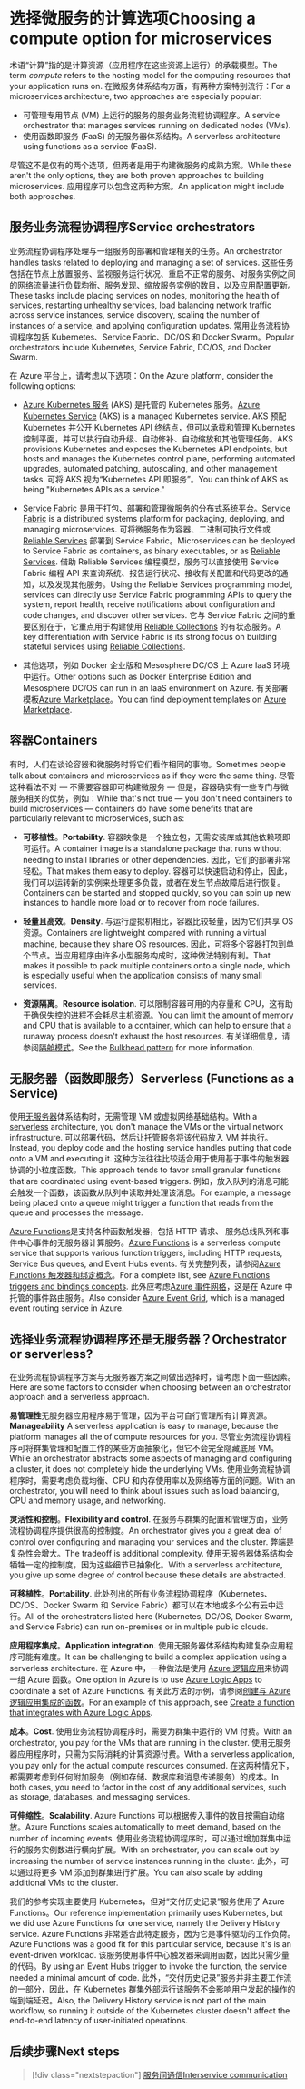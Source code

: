 # <a name="choosing-a-compute-option-for-microservices"></a><span data-ttu-id="cd0e3-101">选择微服务的计算选项</span><span class="sxs-lookup"><span data-stu-id="cd0e3-101">Choosing a compute option for microservices</span></span>

<span data-ttu-id="cd0e3-102">术语“计算”指的是计算资源（应用程序在这些资源上运行）的承载模型。</span><span class="sxs-lookup"><span data-stu-id="cd0e3-102">The term *compute* refers to the hosting model for the computing resources that your application runs on.</span></span> <span data-ttu-id="cd0e3-103">在微服务体系结构方面，有两种方案特别流行：</span><span class="sxs-lookup"><span data-stu-id="cd0e3-103">For a microservices architecture, two approaches are especially popular:</span></span>

- <span data-ttu-id="cd0e3-104">可管理专用节点 (VM) 上运行的服务的服务业务流程协调程序。</span><span class="sxs-lookup"><span data-stu-id="cd0e3-104">A service orchestrator that manages services running on dedicated nodes (VMs).</span></span>
- <span data-ttu-id="cd0e3-105">使用函数即服务 (FaaS) 的无服务器体系结构。</span><span class="sxs-lookup"><span data-stu-id="cd0e3-105">A serverless architecture using functions as a service (FaaS).</span></span>

<span data-ttu-id="cd0e3-106">尽管这不是仅有的两个选项，但两者是用于构建微服务的成熟方案。</span><span class="sxs-lookup"><span data-stu-id="cd0e3-106">While these aren't the only options, they are both proven approaches to building microservices.</span></span> <span data-ttu-id="cd0e3-107">应用程序可以包含这两种方案。</span><span class="sxs-lookup"><span data-stu-id="cd0e3-107">An application might include both approaches.</span></span>

## <a name="service-orchestrators"></a><span data-ttu-id="cd0e3-108">服务业务流程协调程序</span><span class="sxs-lookup"><span data-stu-id="cd0e3-108">Service orchestrators</span></span>

<span data-ttu-id="cd0e3-109">业务流程协调程序处理与一组服务的部署和管理相关的任务。</span><span class="sxs-lookup"><span data-stu-id="cd0e3-109">An orchestrator handles tasks related to deploying and managing a set of services.</span></span> <span data-ttu-id="cd0e3-110">这些任务包括在节点上放置服务、监视服务运行状况、重启不正常的服务、对服务实例之间的网络流量进行负载均衡、服务发现、缩放服务实例的数目，以及应用配置更新。</span><span class="sxs-lookup"><span data-stu-id="cd0e3-110">These tasks include placing services on nodes, monitoring the health of services, restarting unhealthy services, load balancing network traffic across service instances, service discovery, scaling the number of instances of a service, and applying configuration updates.</span></span> <span data-ttu-id="cd0e3-111">常用业务流程协调程序包括 Kubernetes、Service Fabric、DC/OS 和 Docker Swarm。</span><span class="sxs-lookup"><span data-stu-id="cd0e3-111">Popular orchestrators include Kubernetes, Service Fabric, DC/OS, and Docker Swarm.</span></span>

<span data-ttu-id="cd0e3-112">在 Azure 平台上，请考虑以下选项：</span><span class="sxs-lookup"><span data-stu-id="cd0e3-112">On the Azure platform, consider the following options:</span></span>

- <span data-ttu-id="cd0e3-113">[Azure Kubernetes 服务](/azure/aks/) (AKS) 是托管的 Kubernetes 服务。</span><span class="sxs-lookup"><span data-stu-id="cd0e3-113">[Azure Kubernetes Service](/azure/aks/) (AKS) is a managed Kubernetes service.</span></span> <span data-ttu-id="cd0e3-114">AKS 预配 Kubernetes 并公开 Kubernetes API 终结点，但可以承载和管理 Kubernetes 控制平面，并可以执行自动升级、自动修补、自动缩放和其他管理任务。</span><span class="sxs-lookup"><span data-stu-id="cd0e3-114">AKS provisions Kubernetes and exposes the Kubernetes API endpoints, but hosts and manages the Kubernetes control plane, performing automated upgrades, automated patching, autoscaling, and other management tasks.</span></span> <span data-ttu-id="cd0e3-115">可将 AKS 视为“Kubernetes API 即服务”。</span><span class="sxs-lookup"><span data-stu-id="cd0e3-115">You can think of AKS as being "Kubernetes APIs as a service."</span></span>

- <span data-ttu-id="cd0e3-116">[Service Fabric](/azure/service-fabric/) 是用于打包、部署和管理微服务的分布式系统平台。</span><span class="sxs-lookup"><span data-stu-id="cd0e3-116">[Service Fabric](/azure/service-fabric/) is a distributed systems platform for packaging, deploying, and managing microservices.</span></span> <span data-ttu-id="cd0e3-117">可将微服务作为容器、二进制可执行文件或 [Reliable Services](/azure/service-fabric/service-fabric-reliable-services-introduction) 部署到 Service Fabric。</span><span class="sxs-lookup"><span data-stu-id="cd0e3-117">Microservices can be deployed to Service Fabric as containers, as binary executables, or as [Reliable Services](/azure/service-fabric/service-fabric-reliable-services-introduction).</span></span> <span data-ttu-id="cd0e3-118">借助 Reliable Services 编程模型，服务可以直接使用 Service Fabric 编程 API 来查询系统、报告运行状况、接收有关配置和代码更改的通知，以及发现其他服务。</span><span class="sxs-lookup"><span data-stu-id="cd0e3-118">Using the Reliable Services programming model, services can directly use Service Fabric programming APIs to query the system, report health, receive notifications about configuration and code changes, and discover other services.</span></span> <span data-ttu-id="cd0e3-119">它与 Service Fabric 之间的重要区别在于，它重点用于构建使用 [Reliable Collections](/azure/service-fabric/service-fabric-reliable-services-reliable-collections) 的有状态服务。</span><span class="sxs-lookup"><span data-stu-id="cd0e3-119">A key differentiation with Service Fabric is its strong focus on building stateful services using [Reliable Collections](/azure/service-fabric/service-fabric-reliable-services-reliable-collections).</span></span>

- <span data-ttu-id="cd0e3-120">其他选项，例如 Docker 企业版和 Mesosphere DC/OS 上 Azure IaaS 环境中运行。</span><span class="sxs-lookup"><span data-stu-id="cd0e3-120">Other options such as Docker Enterprise Edition and Mesosphere DC/OS can run in an IaaS environment on Azure.</span></span> <span data-ttu-id="cd0e3-121">有关部署模板[Azure Marketplace](https://azuremarketplace.microsoft.com)。</span><span class="sxs-lookup"><span data-stu-id="cd0e3-121">You can find deployment templates on [Azure Marketplace](https://azuremarketplace.microsoft.com).</span></span>

## <a name="containers"></a><span data-ttu-id="cd0e3-122">容器</span><span class="sxs-lookup"><span data-stu-id="cd0e3-122">Containers</span></span>

<span data-ttu-id="cd0e3-123">有时，人们在谈论容器和微服务时将它们看作相同的事物。</span><span class="sxs-lookup"><span data-stu-id="cd0e3-123">Sometimes people talk about containers and microservices as if they were the same thing.</span></span> <span data-ttu-id="cd0e3-124">尽管这种看法不对 &mdash; 不需要容器即可构建微服务 &mdash; 但是，容器确实有一些专门与微服务相关的优势，例如：</span><span class="sxs-lookup"><span data-stu-id="cd0e3-124">While that's not true &mdash; you don't need containers to build microservices &mdash; containers do have some benefits that are particularly relevant to microservices, such as:</span></span>

- <span data-ttu-id="cd0e3-125">**可移植性**。</span><span class="sxs-lookup"><span data-stu-id="cd0e3-125">**Portability**.</span></span> <span data-ttu-id="cd0e3-126">容器映像是一个独立包，无需安装库或其他依赖项即可运行。</span><span class="sxs-lookup"><span data-stu-id="cd0e3-126">A container image is a standalone package that runs without needing to install libraries or other dependencies.</span></span> <span data-ttu-id="cd0e3-127">因此，它们的部署非常轻松。</span><span class="sxs-lookup"><span data-stu-id="cd0e3-127">That makes them easy to deploy.</span></span> <span data-ttu-id="cd0e3-128">容器可以快速启动和停止，因此，我们可以运转新的实例来处理更多负载，或者在发生节点故障后进行恢复。</span><span class="sxs-lookup"><span data-stu-id="cd0e3-128">Containers can be started and stopped quickly, so you can spin up new instances to handle more load or to recover from node failures.</span></span>

- <span data-ttu-id="cd0e3-129">**轻量且高效**。</span><span class="sxs-lookup"><span data-stu-id="cd0e3-129">**Density**.</span></span> <span data-ttu-id="cd0e3-130">与运行虚拟机相比，容器比较轻量，因为它们共享 OS 资源。</span><span class="sxs-lookup"><span data-stu-id="cd0e3-130">Containers are lightweight compared with running a virtual machine, because they share OS resources.</span></span> <span data-ttu-id="cd0e3-131">因此，可将多个容器打包到单个节点。当应用程序由许多小型服务构成时，这种做法特别有利。</span><span class="sxs-lookup"><span data-stu-id="cd0e3-131">That makes it possible to pack multiple containers onto a single node, which is especially useful when the application consists of many small services.</span></span>

- <span data-ttu-id="cd0e3-132">**资源隔离**。</span><span class="sxs-lookup"><span data-stu-id="cd0e3-132">**Resource isolation**.</span></span> <span data-ttu-id="cd0e3-133">可以限制容器可用的内存量和 CPU，这有助于确保失控的进程不会耗尽主机资源。</span><span class="sxs-lookup"><span data-stu-id="cd0e3-133">You can limit the amount of memory and CPU that is available to a container, which can help to ensure that a runaway process doesn't exhaust the host resources.</span></span> <span data-ttu-id="cd0e3-134">有关详细信息，请参阅[隔舱模式](../../patterns/bulkhead.md)。</span><span class="sxs-lookup"><span data-stu-id="cd0e3-134">See the [Bulkhead pattern](../../patterns/bulkhead.md) for more information.</span></span>

## <a name="serverless-functions-as-a-service"></a><span data-ttu-id="cd0e3-135">无服务器（函数即服务）</span><span class="sxs-lookup"><span data-stu-id="cd0e3-135">Serverless (Functions as a Service)</span></span>

<span data-ttu-id="cd0e3-136">使用[无服务器](https://azure.microsoft.com/solutions/serverless/)体系结构时，无需管理 VM 或虚拟网络基础结构。</span><span class="sxs-lookup"><span data-stu-id="cd0e3-136">With a [serverless](https://azure.microsoft.com/solutions/serverless/) architecture, you don't manage the VMs or the virtual network infrastructure.</span></span> <span data-ttu-id="cd0e3-137">可以部署代码，然后让托管服务将该代码放入 VM 并执行。</span><span class="sxs-lookup"><span data-stu-id="cd0e3-137">Instead, you deploy code and the hosting service handles putting that code onto a VM and executing it.</span></span> <span data-ttu-id="cd0e3-138">这种方法往往比较适合用于使用基于事件的触发器协调的小粒度函数。</span><span class="sxs-lookup"><span data-stu-id="cd0e3-138">This approach tends to favor small granular functions that are coordinated using event-based triggers.</span></span> <span data-ttu-id="cd0e3-139">例如，放入队列的消息可能会触发一个函数，该函数从队列中读取并处理该消息。</span><span class="sxs-lookup"><span data-stu-id="cd0e3-139">For example, a message being placed onto a queue might trigger a function that reads from the queue and processes the message.</span></span>

<span data-ttu-id="cd0e3-140">[Azure Functions](/azure/azure-functions/)是支持各种函数触发器，包括 HTTP 请求、 服务总线队列和事件中心事件的无服务器计算服务。</span><span class="sxs-lookup"><span data-stu-id="cd0e3-140">[Azure Functions](/azure/azure-functions/) is a serverless compute service that supports various function triggers, including HTTP requests, Service Bus queues, and Event Hubs events.</span></span> <span data-ttu-id="cd0e3-141">有关完整列表，请参阅[Azure Functions 触发器和绑定概念](/azure/azure-functions/functions-triggers-bindings)。</span><span class="sxs-lookup"><span data-stu-id="cd0e3-141">For a complete list, see [Azure Functions triggers and bindings concepts](/azure/azure-functions/functions-triggers-bindings).</span></span> <span data-ttu-id="cd0e3-142">此外应考虑[Azure 事件网格](/azure/event-grid/)，这是在 Azure 中托管的事件路由服务。</span><span class="sxs-lookup"><span data-stu-id="cd0e3-142">Also consider [Azure Event Grid](/azure/event-grid/), which is a managed event routing service in Azure.</span></span>

<!-- markdownlint-disable MD026 -->

## <a name="orchestrator-or-serverless"></a><span data-ttu-id="cd0e3-143">选择业务流程协调程序还是无服务器？</span><span class="sxs-lookup"><span data-stu-id="cd0e3-143">Orchestrator or serverless?</span></span>

<!-- markdownlint-enable MD026 -->

<span data-ttu-id="cd0e3-144">在业务流程协调程序方案与无服务器方案之间做出选择时，请考虑下面一些因素。</span><span class="sxs-lookup"><span data-stu-id="cd0e3-144">Here are some factors to consider when choosing between an orchestrator approach and a serverless approach.</span></span>

<span data-ttu-id="cd0e3-145">**易管理性**无服务器应用程序易于管理，因为平台可自行管理所有计算资源。</span><span class="sxs-lookup"><span data-stu-id="cd0e3-145">**Manageability** A serverless application is easy to manage, because the platform manages all the of compute resources for you.</span></span> <span data-ttu-id="cd0e3-146">尽管业务流程协调程序可将群集管理和配置工作的某些方面抽象化，但它不会完全隐藏底层 VM。</span><span class="sxs-lookup"><span data-stu-id="cd0e3-146">While an orchestrator abstracts some aspects of managing and configuring a cluster, it does not completely hide the underlying VMs.</span></span> <span data-ttu-id="cd0e3-147">使用业务流程协调程序时，需要考虑负载均衡、CPU 和内存使用率以及网络等方面的问题。</span><span class="sxs-lookup"><span data-stu-id="cd0e3-147">With an orchestrator, you will need to think about issues such as load balancing, CPU and memory usage, and networking.</span></span>

<span data-ttu-id="cd0e3-148">**灵活性和控制**。</span><span class="sxs-lookup"><span data-stu-id="cd0e3-148">**Flexibility and control**.</span></span> <span data-ttu-id="cd0e3-149">在服务与群集的配置和管理方面，业务流程协调程序提供很高的控制度。</span><span class="sxs-lookup"><span data-stu-id="cd0e3-149">An orchestrator gives you a great deal of control over configuring and managing your services and the cluster.</span></span> <span data-ttu-id="cd0e3-150">弊端是复杂性会增大。</span><span class="sxs-lookup"><span data-stu-id="cd0e3-150">The tradeoff is additional complexity.</span></span> <span data-ttu-id="cd0e3-151">使用无服务器体系结构会牺牲一定的控制度，因为这些细节已抽象化。</span><span class="sxs-lookup"><span data-stu-id="cd0e3-151">With a serverless architecture, you give up some degree of control because these details are abstracted.</span></span>

<span data-ttu-id="cd0e3-152">**可移植性**。</span><span class="sxs-lookup"><span data-stu-id="cd0e3-152">**Portability**.</span></span> <span data-ttu-id="cd0e3-153">此处列出的所有业务流程协调程序（Kubernetes、DC/OS、Docker Swarm 和 Service Fabric）都可以在本地或多个公有云中运行。</span><span class="sxs-lookup"><span data-stu-id="cd0e3-153">All of the orchestrators listed here (Kubernetes, DC/OS, Docker Swarm, and Service Fabric) can run on-premises or in multiple public clouds.</span></span>

<span data-ttu-id="cd0e3-154">**应用程序集成**。</span><span class="sxs-lookup"><span data-stu-id="cd0e3-154">**Application integration**.</span></span> <span data-ttu-id="cd0e3-155">使用无服务器体系结构构建复杂应用程序可能有难度。</span><span class="sxs-lookup"><span data-stu-id="cd0e3-155">It can be challenging to build a complex application using a serverless architecture.</span></span> <span data-ttu-id="cd0e3-156">在 Azure 中，一种做法是使用 [Azure 逻辑应用](/azure/logic-apps/)来协调一组 Azure 函数。</span><span class="sxs-lookup"><span data-stu-id="cd0e3-156">One option in Azure is to use [Azure Logic Apps](/azure/logic-apps/) to coordinate a set of Azure Functions.</span></span> <span data-ttu-id="cd0e3-157">有关此方法的示例，请参阅[创建与 Azure 逻辑应用集成的函数](/azure/azure-functions/functions-twitter-email)。</span><span class="sxs-lookup"><span data-stu-id="cd0e3-157">For an example of this approach, see [Create a function that integrates with Azure Logic Apps](/azure/azure-functions/functions-twitter-email).</span></span>

<span data-ttu-id="cd0e3-158">**成本**。</span><span class="sxs-lookup"><span data-stu-id="cd0e3-158">**Cost**.</span></span> <span data-ttu-id="cd0e3-159">使用业务流程协调程序时，需要为群集中运行的 VM 付费。</span><span class="sxs-lookup"><span data-stu-id="cd0e3-159">With an orchestrator, you pay for the VMs that are running in the cluster.</span></span> <span data-ttu-id="cd0e3-160">使用无服务器应用程序时，只需为实际消耗的计算资源付费。</span><span class="sxs-lookup"><span data-stu-id="cd0e3-160">With a serverless application, you pay only for the actual compute resources consumed.</span></span> <span data-ttu-id="cd0e3-161">在这两种情况下，都需要考虑到任何附加服务（例如存储、数据库和消息传递服务）的成本。</span><span class="sxs-lookup"><span data-stu-id="cd0e3-161">In both cases, you need to factor in the cost of any additional services, such as storage, databases, and messaging services.</span></span>

<span data-ttu-id="cd0e3-162">**可伸缩性**。</span><span class="sxs-lookup"><span data-stu-id="cd0e3-162">**Scalability**.</span></span> <span data-ttu-id="cd0e3-163">Azure Functions 可以根据传入事件的数目按需自动缩放。</span><span class="sxs-lookup"><span data-stu-id="cd0e3-163">Azure Functions scales automatically to meet demand, based on the number of incoming events.</span></span> <span data-ttu-id="cd0e3-164">使用业务流程协调程序时，可以通过增加群集中运行的服务实例数进行横向扩展。</span><span class="sxs-lookup"><span data-stu-id="cd0e3-164">With an orchestrator, you can scale out by increasing the number of service instances running in the cluster.</span></span> <span data-ttu-id="cd0e3-165">此外，可以通过将更多 VM 添加到群集进行扩展。</span><span class="sxs-lookup"><span data-stu-id="cd0e3-165">You can also scale by adding additional VMs to the cluster.</span></span>

<span data-ttu-id="cd0e3-166">我们的参考实现主要使用 Kubernetes，但对“交付历史记录”服务使用了 Azure Functions。</span><span class="sxs-lookup"><span data-stu-id="cd0e3-166">Our reference implementation primarily uses Kubernetes, but we did use Azure Functions for one service, namely the Delivery History service.</span></span> <span data-ttu-id="cd0e3-167">Azure Functions 非常适合此特定服务，因为它是事件驱动的工作负荷。</span><span class="sxs-lookup"><span data-stu-id="cd0e3-167">Azure Functions was a good fit for this particular service, because it's is an event-driven workload.</span></span> <span data-ttu-id="cd0e3-168">该服务使用事件中心触发器来调用函数，因此只需少量的代码。</span><span class="sxs-lookup"><span data-stu-id="cd0e3-168">By using an Event Hubs trigger to invoke the function, the service needed a minimal amount of code.</span></span> <span data-ttu-id="cd0e3-169">此外，“交付历史记录”服务并非主要工作流的一部分，因此，在 Kubernetes 群集外部运行该服务不会影响用户发起的操作的端到端延迟。</span><span class="sxs-lookup"><span data-stu-id="cd0e3-169">Also, the Delivery History service is not part of the main workflow, so running it outside of the Kubernetes cluster doesn't affect the end-to-end latency of user-initiated operations.</span></span>

## <a name="next-steps"></a><span data-ttu-id="cd0e3-170">后续步骤</span><span class="sxs-lookup"><span data-stu-id="cd0e3-170">Next steps</span></span>

> [!div class="nextstepaction"]
> [<span data-ttu-id="cd0e3-171">服务间通信</span><span class="sxs-lookup"><span data-stu-id="cd0e3-171">Interservice communication</span></span>](./interservice-communication.md)
